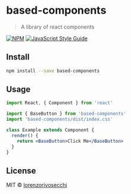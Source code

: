 # based-components

> A library of react components

[![NPM](https://img.shields.io/npm/v/based-components.svg)](https://www.npmjs.com/package/based-components) [![JavaScript Style Guide](https://img.shields.io/badge/code_style-standard-brightgreen.svg)](https://standardjs.com)

## Install

```bash
npm install --save based-components
```

## Usage

```jsx
import React, { Component } from 'react'

import { BaseButton } from 'based-components'
import 'based-components/dist/index.css'

class Example extends Component {
  render() {
    return <BaseButton>Click Me</BaseButton>
  }
}
```

## License

MIT © [lorenzorivosecchi](https://github.com/lorenzorivosecchi)
